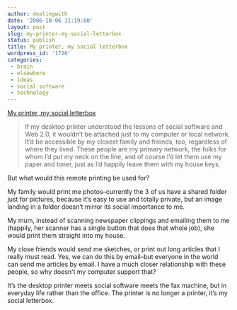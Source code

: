 ```yaml
---
author: dealingwith
date: '2006-10-06 11:19:00'
layout: post
slug: my-printer-my-social-letterbox
status: publish
title: My printer, my social letterbox
wordpress_id: '1726'
categories:
 - brain
 - elsewhere
 - ideas
 - social software
 - technology
---
```


[My printer, my social letterbox][1]

> If my desktop printer understood the lessons of social software and Web 2.0,
it wouldn’t be attached just to my computer or local network. It’d be
accessible by my closest family and friends, too, regardless of where they
lived. These people are my primary network, the folks for whom I’d put my neck
on the line, and of course I’d let them use my paper and toner, just as I’d
happily leave them with my house keys.

But what would this remote printing be used for?

My family would print me photos–currently the 3 of us have a shared folder
just for pictures, because it’s easy to use and totally private, but an image
landing in a folder doesn’t mirror its social importance to me.

My mum, instead of scanning newspaper clippings and emailing them to me
(happily, her scanner has a single button that does that whole job), she would
print them straight into my house.

My close friends would send me sketches, or print out long articles that I
really must read. Yes, we can do this by email–but everyone in the world can
send me articles by email. I have a much closer relationship with these
people, so why doesn’t my computer support that?

It’s the desktop printer meets social software meets the fax machine, but in
everyday life rather than the office. The printer is no longer a printer, it’s
my social letterbox.

   [1]: http://schulzeandwebb.com/blog/2006/10/06/my-printer-my-social-letterbox/


